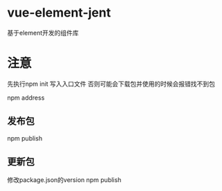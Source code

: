 # vue-element-jent

基于element开发的组件库

# 注意
先执行npm init 写入入口文件 否则可能会下载包并使用的时候会报错找不到包

npm address

## 发布包
npm publish

## 更新包
修改package.json的version
npm publish
